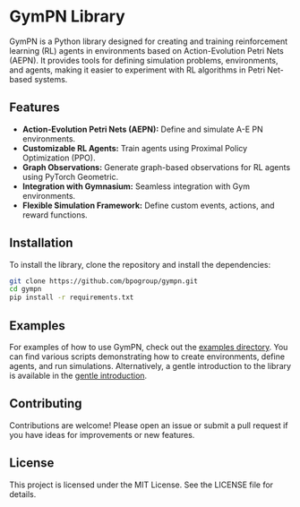 # GymPN Library

GymPN is a Python library designed for creating and training reinforcement learning (RL) agents in environments based on Action-Evolution Petri Nets (AEPN). It provides tools for defining simulation problems, environments, and agents, making it easier to experiment with RL algorithms in Petri Net-based systems.

## Features

- **Action-Evolution Petri Nets (AEPN):** Define and simulate A-E PN environments.
- **Customizable RL Agents:** Train agents using Proximal Policy Optimization (PPO).
- **Graph Observations:** Generate graph-based observations for RL agents using PyTorch Geometric.
- **Integration with Gymnasium:** Seamless integration with Gym environments.
- **Flexible Simulation Framework:** Define custom events, actions, and reward functions.

## Installation

To install the library, clone the repository and install the dependencies:

```bash
git clone https://github.com/bpogroup/gympn.git
cd gympn
pip install -r requirements.txt
```

## Examples
For examples of how to use GymPN, check out the [examples directory](./examples). You can find various scripts demonstrating how to create environments, define agents, and run simulations.
Alternatively, a gentle introduction to the library is available in the [gentle introduction](./gentle_introduction.md).

## Contributing
Contributions are welcome! Please open an issue or submit a pull request if you have ideas for improvements or new features.  

## License
This project is licensed under the MIT License. See the LICENSE file for details.